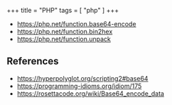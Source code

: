 +++
title = "PHP"
tags = [ "php" ]
+++

- <https://php.net/function.base64-encode>
- <https://php.net/function.bin2hex>
- <https://php.net/function.unpack>

## References

- <https://hyperpolyglot.org/scripting2#base64>
- <https://programming-idioms.org/idiom/175>
- <https://rosettacode.org/wiki/Base64_encode_data>
